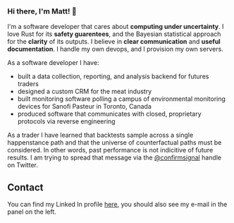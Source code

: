 ### Hi there, I'm Matt! 👋

I'm a software developer that cares about **computing under uncertainty**. I love Rust for its **safety guarentees**, and the Bayesian statistical
approach for the **clarity** of its outputs. I believe in **clear communication** and **useful documentation**. I handle my own devops, and I 
provision my own servers. 

As a software developer I have:
* built a data collection, reporting, and analysis backend for futures traders
* designed a custom CRM for the meat industry
* built monitoring software polling a campus of environmental monitoring devices for Sanofi Pasteur in Toronto, Canada
* produced software that communicates with closed, proprietary protocols via reverse engineering

As a trader I have learned that backtests sample across a single happenstance path and that the universe of counterfactual paths must be considered. In other words, past performance is not indicitive of future results. I am trying to spread that message via the [@confirmsignal](https://twitter.com/confirmsignal) handle on Twitter.

## Contact

You can find my Linked In profile [here](https://www.linkedin.com/in/matthew-scheffel/), you should also see my e-mail in the panel on the left.
